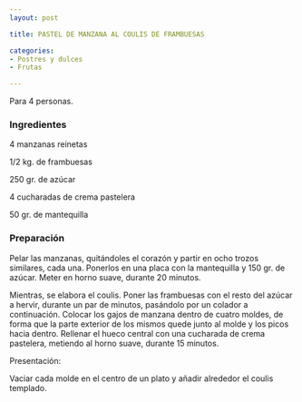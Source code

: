 ```yaml
---
layout: post

title: PASTEL DE MANZANA AL COULIS DE FRAMBUESAS

categories:
- Postres y dulces
- Frutas

---
```

Para 4 personas.

<h3>Ingredientes</h3>

4 manzanas reinetas

1/2 kg. de frambuesas

250 gr. de azúcar

4 cucharadas de crema pastelera

50 gr. de mantequilla

<h3>Preparación</h3>

Pelar las manzanas, quitándoles el corazón y partir en ocho trozos similares, cada una. Ponerlos en una placa con la mantequilla y 150 gr. de azúcar. Meter en horno suave, durante 20 minutos.

Mientras, se elabora el coulis. Poner las frambuesas con el resto del azúcar a hervir, durante un par de minutos, pasándolo por un colador a continuación. Colocar los gajos de manzana dentro de cuatro moldes, de forma que la parte exterior de los mismos quede junto al molde y los picos hacia dentro. Rellenar el hueco central con una cucharada de crema pastelera, metiendo al horno suave, durante 15 minutos.

Presentación:

Vaciar cada molde en el centro de un plato y añadir alrededor el coulis templado.